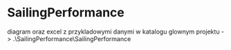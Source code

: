 # SailingPerformance
diagram oraz excel z przykladowymi danymi w katalogu glownym projektu -> .\SailingPerformance\SailingPerformance
